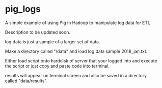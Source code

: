 # pig_logs
A simple example of using Pig in Hadoop to manipulate log data for ETL

Description to be updated soon.



log data is just a sample of a larger set of data.

Make a directory called "/data" and load log data sample 2018_jan.txt.

Either load script onto harddisk of server that your logged into and execute the script or just copy and paste code into terminal.

results will appear on terminal screen and also be saved in a directory called "data/results".
